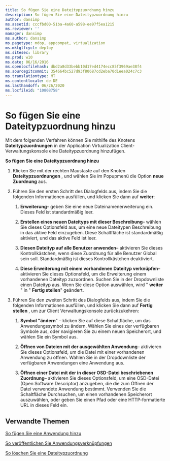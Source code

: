 ```yaml
---
title: So fügen Sie eine Dateitypzuordnung hinzu
description: So fügen Sie eine Dateitypzuordnung hinzu
author: dansimp
ms.assetid: cccfbd00-51ba-4a60-a598-ee97f5ea1215
ms.reviewer: ''
manager: dansimp
ms.author: dansimp
ms.pagetype: mdop, appcompat, virtualization
ms.mktglfcycl: deploy
ms.sitesec: library
ms.prod: w10
ms.date: 06/16/2016
ms.openlocfilehash: dbd2a8d33bebb10d17ed4174ecc85f3969ae38f4
ms.sourcegitcommit: 354664bc527d93f80687cd2eba70d1eea024c7c3
ms.translationtype: MT
ms.contentlocale: de-DE
ms.lasthandoff: 06/26/2020
ms.locfileid: "10808758"
---
```

# So fügen Sie eine Dateitypzuordnung hinzu


Mit dem folgenden Verfahren können Sie mithilfe des Knotens **Dateitypzuordnungen** in der Application Virtualization Client-Verwaltungskonsole eine Dateitypzuordnung hinzufügen.

**So fügen Sie eine Dateitypzuordnung hinzu**

1.  Klicken Sie mit der rechten Maustaste auf den Knoten **Dateitypzuordnungen** , und wählen Sie im Popupmenü die Option **neue Zuordnung** aus.

2.  Führen Sie den ersten Schritt des Dialogfelds aus, indem Sie die folgenden Informationen ausfüllen, und klicken Sie dann auf **weiter**:

    1.  **Erweiterung**– geben Sie eine neue Dateinamenerweiterung ein. Dieses Feld ist standardmäßig leer.

    2.  **Erstellen eines neuen Dateityps mit dieser Beschreibung**– wählen Sie dieses Optionsfeld aus, um eine neue Dateitypen Beschreibung in das aktive Feld einzugeben. Diese Schaltfläche ist standardmäßig aktiviert, und das aktive Feld ist leer.

    3.  **Diesen Dateityp auf alle Benutzer anwenden**– aktivieren Sie dieses Kontrollkästchen, wenn diese Zuordnung für alle Benutzer Global sein soll. Standardmäßig ist dieses Kontrollkästchen deaktiviert.

    4.  **Diese Erweiterung mit einem vorhandenen Dateityp verknüpfen**– aktivieren Sie dieses Optionsfeld, um die Erweiterung einem vorhandenen Dateityp zuzuordnen. Suchen Sie in der Dropdownliste einen Dateityp aus. Wenn Sie diese Option auswählen, wird " **weiter** " in " **Fertig stellen**" geändert.

3.  Führen Sie den zweiten Schritt des Dialogfelds aus, indem Sie die folgenden Informationen ausfüllen, und klicken Sie dann auf **Fertig stellen** , um zur Client Verwaltungskonsole zurückzukehren:

    1.  **Symbol "ändern**" – klicken Sie auf diese Schaltfläche, um das Anwendungssymbol zu ändern. Wählen Sie eines der verfügbaren Symbole aus, oder navigieren Sie zu einem neuen Speicherort, und wählen Sie ein Symbol aus.

    2.  **Öffnen von Dateien mit der ausgewählten Anwendung**– aktivieren Sie dieses Optionsfeld, um die Datei mit einer vorhandenen Anwendung zu öffnen. Wählen Sie in der Dropdownliste der verfügbaren Anwendungen eine Anwendung aus.

    3.  **Öffnen einer Datei mit der in dieser OSD-Datei beschriebenen Zuordnung**– aktivieren Sie dieses Optionsfeld, um eine OSD-Datei (Open Software Descriptor) anzugeben, die die zum Öffnen der Datei verwendete Anwendung bestimmt. Verwenden Sie die Schaltfläche Durchsuchen, um einen vorhandenen Speicherort auszuwählen, oder geben Sie einen Pfad oder eine HTTP-formatierte URL in dieses Feld ein.

## Verwandte Themen


[So fügen Sie eine Anwendung hinzu](how-to-add-an-application.md)

[So veröffentlichen Sie Anwendungsverknüpfungen](how-to-publish-application-shortcuts.md)

[So löschen Sie eine Dateitypzuordnung](how-to-delete-a-file-type-association.md)

 

 





